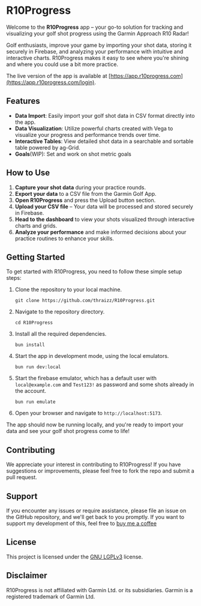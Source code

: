 # R10Progress

Welcome to the **R10Progress** app – your go-to solution for tracking and visualizing your golf shot progress using the Garmin Approach R10 Radar!

Golf enthusiasts, improve your game by importing your shot data, storing it securely in Firebase, and analyzing your performance with intuitive and interactive charts. R10Progress makes it easy to see where you're shining and where you could use a bit more practice.

The live version of the app is available at [https://app.r10progress.com](https://app.r10progress.com/login).

## Features

- **Data Import**: Easily import your golf shot data in CSV format directly into the app.
- **Data Visualization**: Utilize powerful charts created with Vega to visualize your progress and performance trends over time.
- **Interactive Tables**: View detailed shot data in a searchable and sortable table powered by ag-Grid.
- **Goals**(WIP): Set and work on shot metric goals 
## How to Use

1. **Capture your shot data** during your practice rounds.
2. **Export your data** to a CSV file from the Garmin Golf App.
3. **Open R10Progress** and press the Upload button section.
4. **Upload your CSV file** – Your data will be processed and stored securely in Firebase.
5. **Head to the dashboard** to view your shots visualized through interactive charts and grids.
6. **Analyze your performance** and make informed decisions about your practice routines to enhance your skills.

## Getting Started

To get started with R10Progress, you need to follow these simple setup steps:

1. Clone the repository to your local machine.
   ```
   git clone https://github.com/thraizz/R10Progress.git
   ```
2. Navigate to the repository directory.
   ```
   cd R10Progress
   ```
3. Install all the required dependencies.
   ```
   bun install
   ```
4. Start the app in development mode, using the local emulators.
   ```
   bun run dev:local
   ```
5. Start the firebase emulator, which has a default user with `local@example.com` and `Test123!` as password and some shots already in the account.
   ```
   bun run emulate
   ```
6. Open your browser and navigate to `http://localhost:5173`.

The app should now be running locally, and you're ready to import your data and see your golf shot progress come to life!

## Contributing

We appreciate your interest in contributing to R10Progress! If you have suggestions or improvements, please feel free to fork the repo and submit a pull request.

## Support

If you encounter any issues or require assistance, please file an issue on the GitHub repository, and we'll get back to you promptly.
If you want to support my development of this, feel free to [buy me a coffee](https://buymeacoffee.com/aronschueler)

## License

This project is licensed under the [GNU LGPLv3](https://opensource.org/license/lgpl-3-0/) license.

## Disclaimer

R10Progress is not affiliated with Garmin Ltd. or its subsidiaries. Garmin is a registered trademark of Garmin Ltd.
